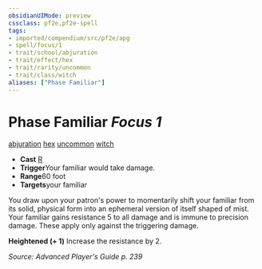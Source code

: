 ```yaml
---
obsidianUIMode: preview
cssclass: pf2e,pf2e-spell
tags:
- imported/compendium/src/pf2e/apg
- spell/focus/1
- trait/school/abjuration
- trait/effect/hex
- trait/rarity/uncommon
- trait/class/witch
aliases: ["Phase Familiar"]
---
```

# Phase Familiar *Focus 1*   
[abjuration](abjuration.md)  [hex](hex-apg.md)  [uncommon](uncommon.md)  [witch](rules/traits/witch-apg.md)  

- **Cast** [R](chapter-9-playing-the-game.md#Actions "Reaction") 
- **Trigger**Your familiar would take damage.
- **Range**60 foot
- **Targets**your familiar

You draw upon your patron's power to momentarily shift your familiar from its solid, physical form into an ephemeral version of itself shaped of mist. Your familiar gains resistance 5 to all damage and is immune to precision damage. These apply only against the triggering damage.

**Heightened (+ 1)** Increase the resistance by 2.

*Source: Advanced Player's Guide p. 239*